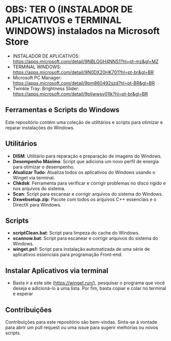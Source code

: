 # OBS: TER O (INSTALADOR DE APLICATIVOS e TERMINAL WINDOWS) instalados na Microsoft Store

- INSTALADOR DE APLICATIVOS: https://apps.microsoft.com/detail/9NBLGGH4NNS1?hl=pt-mz&gl=MZ
- TERMINAL WINDOWS: https://apps.microsoft.com/detail/9N0DX20HK701?hl=pt-br&gl=BR
- Microsoft PC Manager: https://apps.microsoft.com/detail/9pm860492szd?hl=pt-BR&gl=BR
- Twinkle Tray: Brightness Slider: https://apps.microsoft.com/detail/9pljwwsv01lk?hl=pt-br&gl=BR

## Ferramentas e Scripts do Windows

Este repositório contém uma coleção de utilitários e scripts para otimizar e reparar instalações do Windows.

## Utilitários

- **DISM**: Utilitário para reparação e preparação de imagens do Windows.
- **Desempenho Máximo**: Script que adiciona um novo perfil de energia para otimizar o desempenho.
- **Atualizar Tudo**: Atualiza todos os aplicativos do Windows usando o Winget via terminal.
- **Chkdsk**: Ferramenta para verificar e corrigir problemas no disco rígido e nos arquivos do sistema.
- **Scan**: Script para escanear e corrigir arquivos do sistema do Windows.
- **Dxwebsetup.zip**: Pacote com todos os arquivos C++ essenciais e o DirectX para Windows.

## Scripts

- **scriptClean.bat**: Script para limpeza do cache do Windows.
- **scannow.bat**: Script para escanear e corrigir arquivos do sistema do Windows.
- **winget.ps1**: Script para instalação automatizada de uma série de aplicativos essenciais para programação Front-end.

## Instalar Aplicativos via terminal
- Basta ir a este site (https://winget.run/), pesquisar o programa que você deseja e adicioná-lo a uma lista. Por fim, basta copiar e colar no terminal e esperar

## Contribuições

Contribuições para este repositório são bem-vindas. Sinta-se à vontade para abrir um pull request ou uma issue para sugerir melhorias ou novos scripts.

